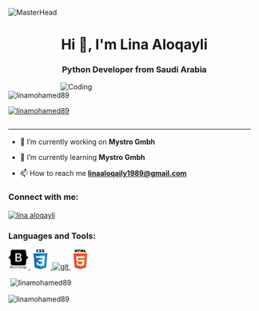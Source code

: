 ![MasterHead](https://1.bp.blogspot.com/-7A4WynwLsMw/XbBpCXG8fHI/AAAAAAAAMt4/uOa1bpLskYgrwGbllhSu2SDj_Mig8SXJQCLcBGAsYHQ/s1600/2000_600px.gif)
<h1 align="center">Hi 👋, I'm Lina Aloqayli</h1>
<h3 align="center">Python Developer from Saudi Arabia</h3>


<img align="right" alt="Coding" width="400" src="https://user-images.githubusercontent.com/102985224/211582827-8fd748d6-9181-4c5f-a620-76168b861a4d.gif">






<p align="left"> <img src="https://komarev.com/ghpvc/?username=linamohamed89&label=Profile%20views&color=0e75b6&style=flat" alt="linamohamed89" /> </p>







<p align="left"> <a href="https://github.com/ryo-ma/github-profile-trophy"><img src="https://github-profile-trophy.vercel.app/?username=linamohamed89" alt="linamohamed89" /></a> </p>
____________________________________________________________________________

- 🔭 I’m currently working on **Mystro Gmbh**

- 🌱 I’m currently learning **Mystro Gmbh**

- 📫 How to reach me **linaaloqaily1989@gmail.com**

<h3 align="left">Connect with me:</h3>
<p align="left">
<a href="https://linkedin.com/in/lina aloqayli" target="blank"><img align="center" src="https://raw.githubusercontent.com/rahuldkjain/github-profile-readme-generator/master/src/images/icons/Social/linked-in-alt.svg" alt="lina aloqayli" height="30" width="40" /></a>
</p>

<h3 align="left">Languages and Tools:</h3>
<p align="left"> <a href="https://getbootstrap.com" target="_blank" rel="noreferrer"> <img src="https://raw.githubusercontent.com/devicons/devicon/master/icons/bootstrap/bootstrap-plain-wordmark.svg" alt="bootstrap" width="40" height="40"/> </a> <a href="https://www.w3schools.com/css/" target="_blank" rel="noreferrer"> <img src="https://raw.githubusercontent.com/devicons/devicon/master/icons/css3/css3-original-wordmark.svg" alt="css3" width="40" height="40"/> </a> <a href="https://git-scm.com/" target="_blank" rel="noreferrer"> <img src="https://www.vectorlogo.zone/logos/git-scm/git-scm-icon.svg" alt="git" width="40" height="40"/> </a> <a href="https://www.w3.org/html/" target="_blank" rel="noreferrer"> <img src="https://raw.githubusercontent.com/devicons/devicon/master/icons/html5/html5-original-wordmark.svg" alt="html5" width="40" height="40"/> </a> </p>

<p>&nbsp;<img align="center" src="https://github-readme-stats.vercel.app/api?username=linamohamed89&show_icons=true&locale=en" alt="linamohamed89" /></p>

<p><img align="center" src="https://github-readme-streak-stats.herokuapp.com/?user=linamohamed89&" alt="linamohamed89" /></p>

